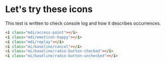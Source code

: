 # Let's try these icons

This test is written to check console log and how it describes occurrences.

```html
<i class="mdi/access-point"></i>
<i class="mdi/emoticon-happy"></i>
<i class="mdi/replay"></i>
<i class="mi/baseline/cancel"></i>
<i class="mi/baseline/radio-button-checked"></i>
<i class="mi/baseline/radio-button-unchecked"></i>
```
